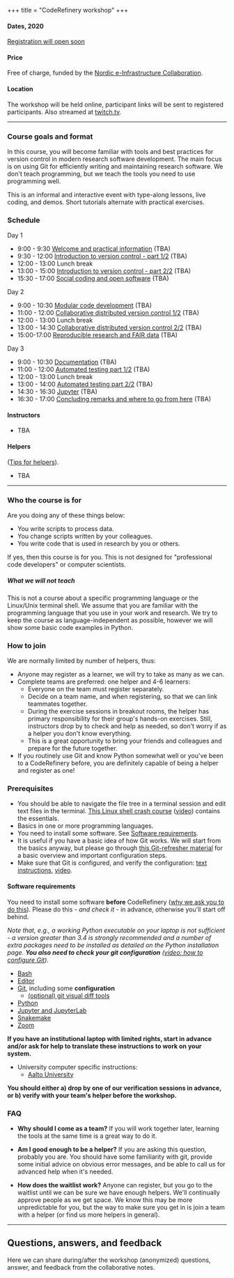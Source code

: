 +++
title = "CodeRefinery workshop"
+++

#### Dates, 2020

<a class="btn btn-info disabled" href="#" data-mode="1" target="_blank">Registration will open soon</a>


#### Price

Free of charge, funded by the [Nordic e-Infrastructure Collaboration](https://neic.no/).


#### Location

The workshop will be held online, participant links will be sent to
registered participants.  Also streamed at [twitch.tv](https://twitch.tv/coderefinery).

---

### Course goals and format

In this course, you will become familiar with tools and best practices
for version control in modern research software development. The main
focus is on using Git for efficiently writing and maintaining research
software. We don't teach programming, but we teach the tools you need
to use programming well.

This is an informal and interactive event with type-along lessons, live coding, and demos. 
Short tutorials alternate with practical exercises.

### Schedule

Day 1
- 9:00 - 9:30
  [Welcome and practical information](https://github.com/coderefinery/workshop-intro/blob/master/README.md)
  (TBA)
- 9:30 - 12:00
  [Introduction to version control - part 1/2](https://coderefinery.github.io/git-intro/)
  (TBA)
- 12:00 - 13:00
  Lunch break
- 13:00 - 15:00
  [Introduction to version control - part 2/2](https://coderefinery.github.io/git-intro/)
  (TBA)
- 15:30 - 17:00
  [Social coding and open software](https://cicero.xyz/v3/remark/0.14.0/github.com/coderefinery/social-coding/master/talk.md)
  (TBA)

Day 2
- 9:00 - 10:30
  [Modular code development](https://cicero.xyz/v3/remark/0.14.0/github.com/coderefinery/modular-code-development/master/talk.md)
  (TBA)
- 11:00 - 12:00
  [Collaborative distributed version control 1/2](https://coderefinery.github.io/git-collaborative/)
  (TBA)
- 12:00 - 13:00
  Lunch break
- 13:00 - 14:30
  [Collaborative distributed version control 2/2](https://coderefinery.github.io/git-collaborative/)
  (TBA)
- 15:00-17:00
  [Reproducible research and FAIR data](https://coderefinery.github.io/reproducible-research/)
  (TBA)

Day 3
- 9:00 - 10:30
  [Documentation](https://coderefinery.github.io/documentation/)
  (TBA)
- 11:00 - 12:00
  [Automated testing part 1/2](https://coderefinery.github.io/testing/)
  (TBA)
- 12:00 - 13:00
  Lunch break
- 13:00 - 14:00
  [Automated testing part 2/2](https://coderefinery.github.io/testing/)
  (TBA)
- 14:30 - 16:30
  [Jupyter](https://coderefinery.github.io/jupyter/)
  (TBA)
- 16:30 - 17:00
  [Concluding remarks and where to go from here](https://github.com/coderefinery/workshop-outro/blob/master/README.md)
  (TBA)


#### Instructors

- TBA


#### Helpers

([Tips for
helpers](https://coderefinery.github.io/manuals/helping-and-teaching/)).
- TBA


---


### Who the course is for

Are you doing any of these things below:
- You write scripts to process data.
- You change scripts written by your colleagues.
- You write code that is used in research by you or others.

If yes, then this course is for you. This is not designed for
"professional code developers" or computer scientists.

##### What we will not teach

This is not a course about a specific programming language or
the Linux/Unix terminal shell. We assume that you are familiar with the programming
language that you use in your work and research. We try to keep the course as
language-independent as possible, however we will show some basic code examples in
Python.


### How to join

We are normally limited by number of helpers, thus:

- Anyone may register as a learner, we will try to take as many as we can.
- Complete teams are preferred: one helper and 4-6 learners:
  - Everyone on the team must register separately.
  - Decide on a team name, and when registering,
    so that we can link teammates together.
  - During the exercise sessions in breakout rooms, the helper has
    primary responsibility for their group's hands-on exercises.
    Still, instructors drop by to check and help
    as needed, so don't worry if as a helper you don't know everything.
  - This is a great opportunity to bring your friends and colleagues
    and prepare for the future together.
- If you routinely use Git and know Python somewhat well or you've been to
  a CodeRefinery before, you are definitely capable of being a helper and register as one!

### Prerequisites

- You should be able to navigate the file tree in a terminal session and edit
  text files in the terminal.
  [This Linux shell crash course](https://scicomp.aalto.fi/scicomp/shell.html)
  ([video](https://youtu.be/56p6xX0aToI))
  contains the essentials.
- Basics in one or more programming languages.
- You need to install some software. See [Software requirements](#software-requirements).
- It is useful if you have a basic idea of how Git works. We will start from
  the basics anyway, but please go through
  [this Git-refresher material](https://coderefinery.github.io/git-refresher/)
  for a basic overview and important configuration steps.
- Make sure that Git is configured, and verify the configuration:
  [text instructions](https://coderefinery.github.io/installation/git/#configuring-git),
  [video](https://www.youtube.com/watch?v=WdDTp8NeHBs&t=258s).


#### Software requirements

You need to install some software **before** CodeRefinery ([why we ask
you to do
this](https://coderefinery.github.io/installation/#why-are-we-asking-participants-to-install-software)).
Please do this - *and check it* - in advance, otherwise you'll start off
behind.

_Note that, e.g., a working Python executable on your laptop is not sufficient -
a version greater than 3.4 is strongly recommended and a number of extra
packages need to be installed as detailed on the Python installation
page.  **You also need to check your git configuration**
([video: how to configure Git](https://www.youtube.com/watch?v=WdDTp8NeHBs&list=PLpLblYHCzJACyKCfHnPwRruOxllNoHsEg))._

- [Bash](https://coderefinery.github.io/installation/bash/)
- [Editor](https://coderefinery.github.io/installation/editors/)
- [Git](https://coderefinery.github.io/installation/git/), including
  some **configuration**
  - [(optional) git visual diff tools](https://coderefinery.github.io/installation/difftools/)
- [Python](https://coderefinery.github.io/installation/python/)
- [Jupyter and JupyterLab](https://coderefinery.github.io/installation/jupyter)
- [Snakemake](https://coderefinery.github.io/installation/snakemake)
- [Zoom](https://coderefinery.github.io/installation/zoom/)

**If you have an institutional laptop with limited rights, start in advance
and/or ask for help to translate these instructions to work on your system.**

- University computer specific instructions:
  - [Aalto University](https://scicomp.aalto.fi/news/coderefinery/)

**You should either a) drop by one of our verification sessions in
advance, or b) verify with your team's helper before the workshop.**


### FAQ

- **Why should I come as a team?**  If you will work together later,
  learning the tools at the same time is a great way to do it.

- **Am I good enough to be a helper?**  If you are asking this
  question, probably you are.  You should have some familiarity with
  git, provide some initial advice on obvious error messages, and
  be able to call us for advanced help when it's needed.

- **How does the waitlist work?**  Anyone can register, but you go to
  the waitlist until we can be sure we have enough helpers.  We'll
  continually approve people as we get space.  We know
  this may be more unpredictable for you, but the way to make sure you
  get in is join a team with a helper (or find us more helpers in
  general).

---

## Questions, answers, and feedback

Here we can share during/after the workshop (anonymized)
questions, answer, and feedback from the collaborative notes.

<!--* [Day 1 questions and notes]({{ site.baseurl }}/hackmd-day1/)-->
<!--* [Day 2 questions and notes]({{ site.baseurl }}/hackmd-day2/)-->
<!--* [Day 3 questions and notes]({{ site.baseurl }}/hackmd-day3/)-->
<!--* [Day 4 questions and notes]({{ site.baseurl }}/hackmd-day4/)-->
<!--* [Day 5 questions and notes]({{ site.baseurl }}/hackmd-day5/)-->
<!--* [Day 6 questions and notes]({{ site.baseurl }}/hackmd-day6/)-->

